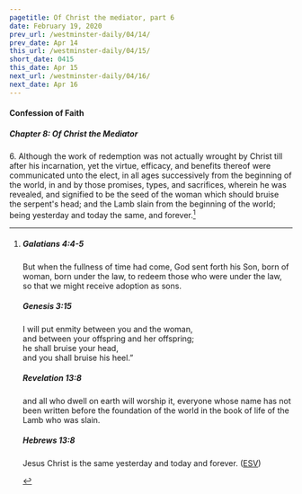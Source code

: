 ```yaml
---
pagetitle: Of Christ the mediator, part 6
date: February 19, 2020
prev_url: /westminster-daily/04/14/
prev_date: Apr 14
this_url: /westminster-daily/04/15/
short_date: 0415
this_date: Apr 15
next_url: /westminster-daily/04/16/
next_date: Apr 16
---
```


#### Confession of Faith

##### Chapter 8: Of Christ the Mediator

6\. Although the work of redemption was not actually wrought by Christ till after his incarnation, yet the virtue, efficacy, and benefits thereof were communicated unto the elect, in all ages successively from the beginning of the world, in and by those promises, types, and sacrifices, wherein he was revealed, and signified to be the seed of the woman which should bruise the serpent's head; and the Lamb slain from the beginning of the world; being yesterday and today the same, and forever.[^fnref:wcf1]

[^fnref:wcf1]: <div class="esv"><h5>Galatians 4:4-5</h5> <div class="esv-text"><p id="p48004004.01-1">But when the fullness of time had come, God sent forth his Son, born of woman, born under the law, to redeem those who were under the law, so that we might receive adoption as sons.</p> </div><h5>Genesis 3:15</h5> <div class="esv-text"><div class="block-indent"> <p class="line-group" id="p01003015.01-2">I will put enmity between you and the woman,<br /> <span class="indent"></span>and between your offspring and her offspring;<br /> he shall bruise your head,<br /> <span class="indent"></span>and you shall bruise his heel.&#8221;</p> </div> </div><h5>Revelation 13:8</h5> <div class="esv-text"><p id="p66013008.01-3">and all who dwell on earth will worship it, everyone whose name has not been written before the foundation of the world in the book of life of the Lamb who was slain.</p> </div><h5>Hebrews 13:8</h5> <div class="esv-text"><p id="p58013008.01-4">Jesus Christ is the same yesterday and today and forever.  (<a href="http://www.esv.org" class="copyright">ESV</a>)</p> </div> </div>

